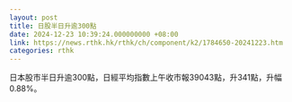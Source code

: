 ```yaml
---
layout: post
title: 日股半日升逾300點
date: 2024-12-23 10:39:24.000000000 +08:00
link: https://news.rthk.hk/rthk/ch/component/k2/1784650-20241223.htm
categories: rthk
---
```


日本股市半日升逾300點，日經平均指數上午收市報39043點，升341點，升幅0.88%。
